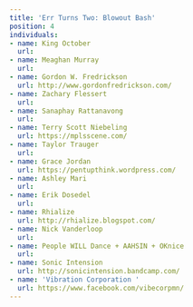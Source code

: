 ```yaml
---
title: 'Err Turns Two: Blowout Bash'
position: 4
individuals:
- name: King October
  url: 
- name: Meaghan Murray
  url: 
- name: Gordon W. Fredrickson
  url: http://www.gordonfredrickson.com/
- name: Zachary Flessert
  url: 
- name: Sanaphay Rattanavong
  url: 
- name: Terry Scott Niebeling
  url: https://mplsscene.com/
- name: Taylor Trauger
  url: 
- name: Grace Jordan
  url: https://pentupthink.wordpress.com/
- name: Ashley Mari
  url: 
- name: Erik Dosedel
  url: 
- name: Rhialize
  url: http://rhialize.blogspot.com/
- name: Nick Vanderloop
  url: 
- name: People WILL Dance + AAHSIN + OKnice
  url: 
- name: Sonic Intension
  url: http://sonicintension.bandcamp.com/
- name: 'Vibration Corporation '
  url: https://www.facebook.com/vibecorpmn/
---
```


